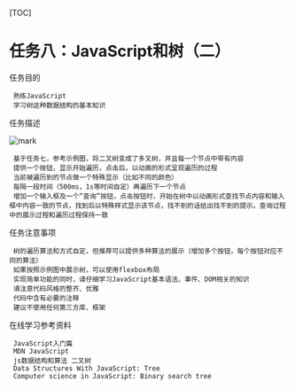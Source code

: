 [TOC]
# 任务八：JavaScript和树（二）
 
 任务目的
 
     熟练JavaScript
     学习树这种数据结构的基本知识
 
 任务描述
 
 ![mark](http://oc2aktkyz.bkt.clouddn.com/markdown/20170415/212500449.png)
 
     基于任务七，参考示例图，将二叉树变成了多叉树，并且每一个节点中带有内容
     提供一个按钮，显示开始遍历，点击后，以动画的形式呈现遍历的过程
     当前被遍历到的节点做一个特殊显示（比如不同的颜色）
     每隔一段时间（500ms，1s等时间自定）再遍历下一个节点
     增加一个输入框及一个“查询”按钮，点击按钮时，开始在树中以动画形式查找节点内容和输入框中内容一致的节点，找到后以特殊样式显示该节点，找不到的话给出找不到的提示。查询过程中的展示过程和遍历过程保持一致
 
 任务注意事项
 
     树的遍历算法和方式自定，但推荐可以提供多种算法的展示（增加多个按钮，每个按钮对应不同的算法）
     如果按照示例图中展示树，可以使用flexbox布局
     实现简单功能的同时，请仔细学习JavaScript基本语法、事件、DOM相关的知识
     请注意代码风格的整齐、优雅
     代码中含有必要的注释
     建议不使用任何第三方库、框架
 
 在线学习参考资料
 
     JavaScript入门篇
     MDN JavaScript
     js数据结构和算法 二叉树
     Data Structures With JavaScript: Tree
     Computer science in JavaScript: Binary search tree

